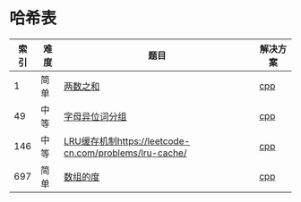 # 哈希表

|索引|难度|题目|解决方案|
|----|----|----|--------|
|1|简单|[两数之和](https://leetcode-cn.com/problems/two-sum/)|[cpp](../problem/1_twoSum.md)|
|49|中等|[字母异位词分组](https://leetcode-cn.com/problems/group-anagrams/)|[cpp](../problem/49_groupAnagrams.md)|
|146|中等|[LRU缓存机制]()https://leetcode-cn.com/problems/lru-cache/|[cpp](../problem/146_LRUCache.md)|
|697|简单|[数组的度](https://leetcode-cn.com/problems/degree-of-an-array/)|[cpp](../problem/697_findShortestSubArray.md)|
